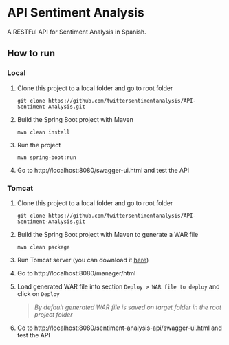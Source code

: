 # API Sentiment Analysis
A RESTFul API for Sentiment Analysis in Spanish.

## How to run 
### Local
1. Clone this project to a local folder and go to root folder

   `git clone https://github.com/twittersentimentanalysis/API-Sentiment-Analysis.git`

2. Build the Spring Boot project with Maven

    `mvn clean install`
    
3. Run the project

    `mvn spring-boot:run`
    
4. Go to http://localhost:8080/swagger-ui.html and test the API


### Tomcat
1. Clone this project to a local folder and go to root folder

   `git clone https://github.com/twittersentimentanalysis/API-Sentiment-Analysis.git`

2. Build the Spring Boot project with Maven to generate a WAR file

    `mvn clean package`
    
3. Run Tomcat server (you can download it [here](https://tomcat.apache.org/download-80.cgi))

4. Go to http://localhost:8080/manager/html

5. Load generated WAR file into section `Deploy > WAR file to deploy` and click on `Deploy`

    > *By default generated WAR file is saved on target folder in the root project folder*

6. Go to http://localhost:8080/sentiment-analysis-api/swagger-ui.html and test the API

